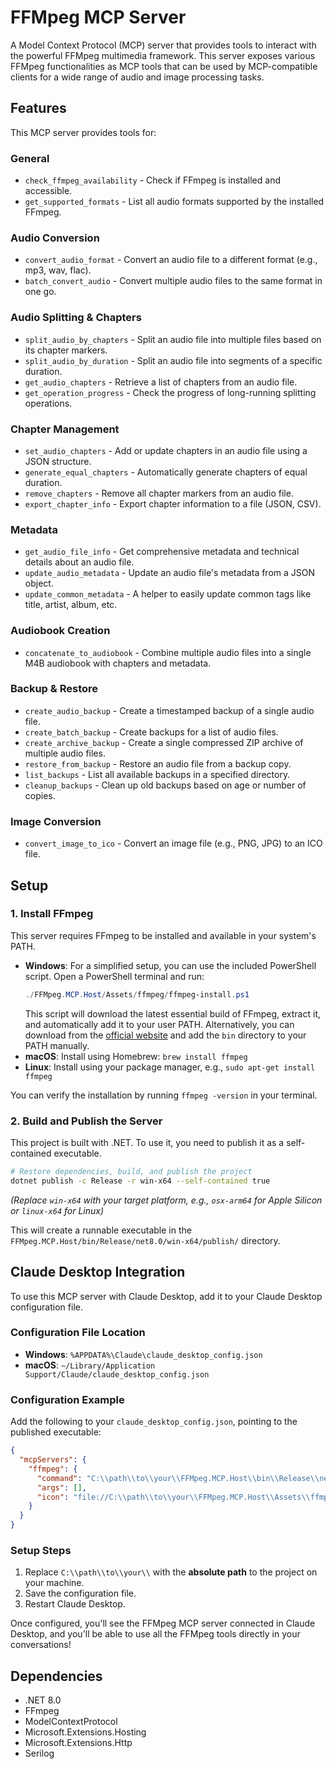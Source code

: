 # FFMpeg MCP Server

A Model Context Protocol (MCP) server that provides tools to interact with the powerful FFMpeg multimedia framework. This server exposes various FFMpeg functionalities as MCP tools that can be used by MCP-compatible clients for a wide range of audio and image processing tasks.

## Features

This MCP server provides tools for:

### General
- `check_ffmpeg_availability` - Check if FFmpeg is installed and accessible.
- `get_supported_formats` - List all audio formats supported by the installed FFmpeg.

### Audio Conversion
- `convert_audio_format` - Convert an audio file to a different format (e.g., mp3, wav, flac).
- `batch_convert_audio` - Convert multiple audio files to the same format in one go.

### Audio Splitting & Chapters
- `split_audio_by_chapters` - Split an audio file into multiple files based on its chapter markers.
- `split_audio_by_duration` - Split an audio file into segments of a specific duration.
- `get_audio_chapters` - Retrieve a list of chapters from an audio file.
- `get_operation_progress` - Check the progress of long-running splitting operations.

### Chapter Management
- `set_audio_chapters` - Add or update chapters in an audio file using a JSON structure.
- `generate_equal_chapters` - Automatically generate chapters of equal duration.
- `remove_chapters` - Remove all chapter markers from an audio file.
- `export_chapter_info` - Export chapter information to a file (JSON, CSV).

### Metadata
- `get_audio_file_info` - Get comprehensive metadata and technical details about an audio file.
- `update_audio_metadata` - Update an audio file's metadata from a JSON object.
- `update_common_metadata` - A helper to easily update common tags like title, artist, album, etc.

### Audiobook Creation
- `concatenate_to_audiobook` - Combine multiple audio files into a single M4B audiobook with chapters and metadata.

### Backup & Restore
- `create_audio_backup` - Create a timestamped backup of a single audio file.
- `create_batch_backup` - Create backups for a list of audio files.
- `create_archive_backup` - Create a single compressed ZIP archive of multiple audio files.
- `restore_from_backup` - Restore an audio file from a backup copy.
- `list_backups` - List all available backups in a specified directory.
- `cleanup_backups` - Clean up old backups based on age or number of copies.

### Image Conversion
- `convert_image_to_ico` - Convert an image file (e.g., PNG, JPG) to an ICO file.

## Setup

### 1. Install FFmpeg
This server requires FFmpeg to be installed and available in your system's PATH.
- **Windows**: For a simplified setup, you can use the included PowerShell script. Open a PowerShell terminal and run:
  ```powershell
  ./FFMpeg.MCP.Host/Assets/ffmpeg/ffmpeg-install.ps1
  ```
  This script will download the latest essential build of FFmpeg, extract it, and automatically add it to your user PATH. Alternatively, you can download from the [official website](https://www.ffmpeg.org/download.html) and add the `bin` directory to your PATH manually.
- **macOS**: Install using Homebrew: `brew install ffmpeg`
- **Linux**: Install using your package manager, e.g., `sudo apt-get install ffmpeg`

You can verify the installation by running `ffmpeg -version` in your terminal.

### 2. Build and Publish the Server
This project is built with .NET. To use it, you need to publish it as a self-contained executable.

```sh
# Restore dependencies, build, and publish the project
dotnet publish -c Release -r win-x64 --self-contained true
```
*(Replace `win-x64` with your target platform, e.g., `osx-arm64` for Apple Silicon or `linux-x64` for Linux)*

This will create a runnable executable in the `FFMpeg.MCP.Host/bin/Release/net8.0/win-x64/publish/` directory.

## Claude Desktop Integration

To use this MCP server with Claude Desktop, add it to your Claude Desktop configuration file.

### Configuration File Location
- **Windows**: `%APPDATA%\Claude\claude_desktop_config.json`
- **macOS**: `~/Library/Application Support/Claude/claude_desktop_config.json`

### Configuration Example

Add the following to your `claude_desktop_config.json`, pointing to the published executable:
```json
{
  "mcpServers": {
    "ffmpeg": {
      "command": "C:\\path\\to\\your\\FFMpeg.MCP.Host\\bin\\Release\\net8.0\\win-x64\\publish\\FFMpeg.MCP.Host.exe",
      "args": [],
      "icon": "file://C:\\path\\to\\your\\FFMpeg.MCP.Host\\Assets\\ffmpeg-logo.png"
    }
  }
}
```

### Setup Steps
1.  Replace `C:\\path\\to\\your\\` with the **absolute path** to the project on your machine.
2.  Save the configuration file.
3.  Restart Claude Desktop.

Once configured, you'll see the FFMpeg MCP server connected in Claude Desktop, and you'll be able to use all the FFMpeg tools directly in your conversations!

## Dependencies
- .NET 8.0
- FFmpeg
- ModelContextProtocol
- Microsoft.Extensions.Hosting
- Microsoft.Extensions.Http
- Serilog
